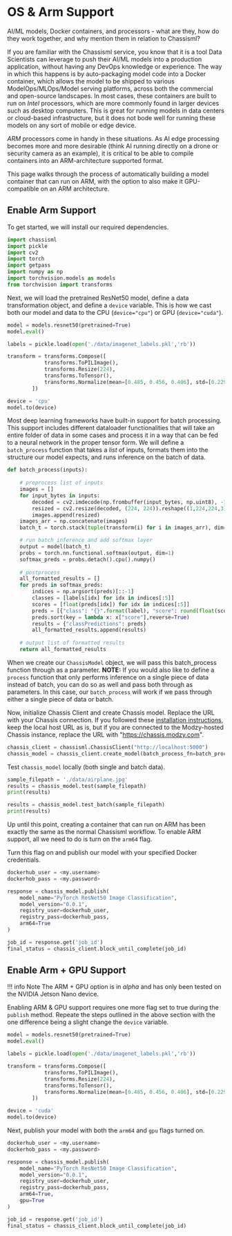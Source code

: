 # OS & Arm Support

AI/ML models, Docker containers, and processors - what are they, how do they work together, and why mention them in relation to Chassisml?

If you are familiar with the Chassisml service, you know that it is a tool Data Scientists can leverage to push their AI/ML models into a production application, without having any DevOps knowledge or experience. The way in which this happens is by auto-packaging model code into a Docker container, which allows the model to be shipped to various ModelOps/MLOps/Model serving platforms, across both the commercial and open-source landscapes. In most cases, these containers are built to run on *Intel* processors, which are more commonly found in larger devices such as desktop computers. This is great for running models in data centers or cloud-based infrastructure, but it does not bode well for running these models on any sort of mobile or edge device.

*ARM* processors come in handy in these situations. As AI edge processing becomes more and more desirable (think AI running directly on a drone or security camera as an example), it is critical to be able to compile containers into an ARM-architecture supported format. 

This page walks through the process of automatically building a model container that can run on ARM, with the option to also make it GPU-compatible on an ARM architecture. 
## Enable Arm Support

To get started, we will install our required dependencies.

```python
import chassisml
import pickle
import cv2
import torch
import getpass
import numpy as np
import torchvision.models as models
from torchvision import transforms
```

Next, we will load the pretrained ResNet50 model, define a data transformation object, and define a `device` variable. This is how we cast both our model and data to the CPU (`device="cpu"`) or GPU (`device="cuda"`).

```python
model = models.resnet50(pretrained=True)
model.eval()

labels = pickle.load(open('./data/imagenet_labels.pkl','rb'))

transform = transforms.Compose([
            transforms.ToPILImage(),
            transforms.Resize(224),
            transforms.ToTensor(),
            transforms.Normalize(mean=[0.485, 0.456, 0.406], std=[0.229, 0.224, 0.225])
        ])        

device = 'cpu'
model.to(device)
```

Most deep learning frameworks have built-in support for batch processing. This support includes different dataloader functionalities that will take an entire folder of data in some cases and process it in a way that can be fed to a neural network in the proper tensor form. We will define a `batch_process` function that takes a *list* of inputs, formats them into the structure our model expects, and runs inference on the batch of data.

```python
def batch_process(inputs):
    
    # preprocess list of inputs
    images = []
    for input_bytes in inputs:
        decoded = cv2.imdecode(np.frombuffer(input_bytes, np.uint8), -1)
        resized = cv2.resize(decoded, (224, 224)).reshape((1,224,224,3))
        images.append(resized)
    images_arr = np.concatenate(images)
    batch_t = torch.stack(tuple(transform(i) for i in images_arr), dim=0).to(device)

    # run batch inference and add softmax layer
    output = model(batch_t)
    probs = torch.nn.functional.softmax(output, dim=1)
    softmax_preds = probs.detach().cpu().numpy()
    
    # postprocess
    all_formatted_results = []
    for preds in softmax_preds: 
        indices = np.argsort(preds)[::-1]
        classes = [labels[idx] for idx in indices[:5]]
        scores = [float(preds[idx]) for idx in indices[:5]]
        preds = [{"class": "{}".format(label), "score": round(float(score),3)} for label, score in zip(classes, scores)]
        preds.sort(key = lambda x: x["score"],reverse=True)
        results = {"classPredictions": preds}
        all_formatted_results.append(results)
    
    # output list of formatted results
    return all_formatted_results
```

When we create our `ChassisModel` object, we will pass this batch_process function through as a parameter. **NOTE:** If you would also like to define a `process` function that only performs inference on a single piece of data instead of batch, you can do so as well and pass both through as parameters. In this case, our `batch_process` will work if we pass through either a single piece of data or batch.

Now, initialize Chassis Client and create Chassis model. Replace the URL with your Chassis connection. If you followed these [installation instructions](https://chassis.ml/tutorials/devops-deploy/), keep the local host URL as is, but if you are connected to the Modzy-hosted Chassis instance, replace the URL with "https://chassis.modzy.com".

```python
chassis_client = chassisml.ChassisClient("http://localhost:5000")
chassis_model = chassis_client.create_model(batch_process_fn=batch_process,batch_size=4)
```

Test `chassis_model` locally (both single and batch data).

```python
sample_filepath = './data/airplane.jpg'
results = chassis_model.test(sample_filepath)
print(results)

results = chassis_model.test_batch(sample_filepath)
print(results)
```

Up until this point, creating a container that can run on ARM has been exactly the same as the normal Chassisml workflow. To enable ARM support, all we need to do is turn on the `arm64` flag.

Turn this flag on and publish our model with your specified Docker credentials.

```python
dockerhub_user = <my.username>
dockerhob_pass = <my.password>

response = chassis_model.publish(
    model_name="PyTorch ResNet50 Image Classification",
    model_version="0.0.1",
    registry_user=dockerhub_user,
    registry_pass=dockerhub_pass,
    arm64=True
)

job_id = response.get('job_id')
final_status = chassis_client.block_until_complete(job_id)
```

## Enable Arm + GPU Support

!!! info Note
    The ARM + GPU option is in *alpha* and has only been tested on the NVIDIA Jetson Nano device. 

Enabling ARM & GPU support requires one more flag set to true during the `publish` method. Repeate the steps outlined in the above section with the one difference being a slight change the `device` variable.

```python
model = models.resnet50(pretrained=True)
model.eval()

labels = pickle.load(open('./data/imagenet_labels.pkl','rb'))

transform = transforms.Compose([
            transforms.ToPILImage(),
            transforms.Resize(224),
            transforms.ToTensor(),
            transforms.Normalize(mean=[0.485, 0.456, 0.406], std=[0.229, 0.224, 0.225])
        ])        

device = 'cuda'
model.to(device)
```

Next, publish your model with both the `arm64` and `gpu` flags turned on.

```python
dockerhub_user = <my.username>
dockerhob_pass = <my.password>

response = chassis_model.publish(
    model_name="PyTorch ResNet50 Image Classification",
    model_version="0.0.1",
    registry_user=dockerhub_user,
    registry_pass=dockerhub_pass,
    arm64=True,
    gpu=True
)

job_id = response.get('job_id')
final_status = chassis_client.block_until_complete(job_id)
```